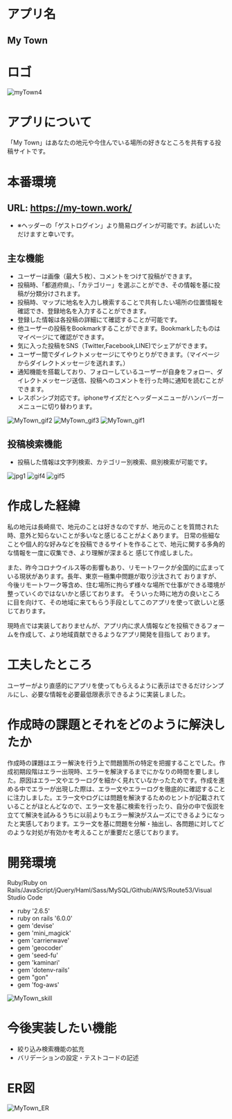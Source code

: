 # アプリ名

## My Town


# ロゴ
![myTown4](https://user-images.githubusercontent.com/66346042/96842708-550daf00-1488-11eb-8193-0f316418a9dc.jpg)


# アプリについて

「My Town」はあなたの地元や今住んでいる場所の好きなところを共有する投稿サイトです。

# 本番環境
## URL: https://my-town.work/
- ※ヘッダーの「ゲストログイン」より簡易ログインが可能です。お試しいただけますと幸いです。


## 主な機能
- ユーザーは画像（最大５枚）、コメントをつけて投稿ができます。
- 投稿時、「都道府県」、「カテゴリー」を選ぶことができ、その情報を基に投稿が分類分けされます。
- 投稿時、マップに地名を入力し検索することで共有したい場所の位置情報を確認でき、登録地名を入力することができます。
- 登録した情報は各投稿の詳細にて確認することが可能です。
- 他ユーザーの投稿をBookmarkすることができます。Bookmarkしたものはマイページにて確認ができます。
- 気に入った投稿をSNS（Twitter,Facebook,LINE)でシェアができます。
- ユーザー間でダイレクトメッセージにてやりとりができます。（マイページからダイレクトメッセージを送れます。）
- 通知機能を搭載しており、フォローしているユーザーが自身をフォロー、ダイレクトメッセージ送信、投稿へのコメントを行った時に通知を読むことができます。
- レスポンシブ対応です。iphoneサイズだとヘッダーメニューがハンバーガーメニューに切り替わります。

![MyTown_gif2](https://user-images.githubusercontent.com/66346042/96846885-71601a80-148d-11eb-824f-32dd5a887efa.gif)
![MyTown_gif3](https://user-images.githubusercontent.com/66346042/96847502-3a3e3900-148e-11eb-8f6d-f09578e350bf.gif)
![MyTown_gif1](https://user-images.githubusercontent.com/66346042/96845397-9fdcf600-148b-11eb-971a-0986be09394e.gif)

## 投稿検索機能
- 投稿した情報は文字列検索、カテゴリー別検索、県別検索が可能です。

![jpg1](https://user-images.githubusercontent.com/66346042/89242296-2c6dda00-d63c-11ea-9e31-b430dd97fa27.jpg)
![gif4](https://user-images.githubusercontent.com/66346042/89202005-492ef100-d5ed-11ea-828b-e6f27bbad314.gif)
![gif5](https://user-images.githubusercontent.com/66346042/89202466-f43faa80-d5ed-11ea-9fde-124288e6bddd.gif)



# 作成した経緯
私の地元は長崎県で、地元のことは好きなのですが、地元のことを質問された時、意外と知らないことが多いなと感じることがよくあります。
日常の些細なことや個人的な好みなどを投稿できるサイトを作ることで、地元に関する多角的な情報を一度に収集でき、より理解が深まると
感じて作成しました。

また、昨今コロナウイルス等の影響もあり、リモートワークが全国的に広まっている現状があります。長年、東京一極集中問題が取り沙汰されて
おりますが、今後リモートワーク等含め、住む場所に拘らず様々な場所で仕事ができる環境が整っていくのではないかと感じております。
そういった時に地方の良いところに目を向けて、その地域に来てもらう手段としてこのアプリを使って欲しいと感じております。

現時点では実装しておりませんが、アプリ内に求人情報などを投稿できるフォームを作成して、より地域貢献できるようなアプリ開発を目指して
おります。



# 工夫したところ
ユーザーがより直感的にアプリを使ってもらえるように表示はできるだけシンプルにし、必要な情報を必要最低限表示できるように実装しました。



# 作成時の課題とそれをどのように解決したか
作成時の課題はエラー解決を行う上で問題箇所の特定を把握することでした。作成初期段階はエラー出現時、エラーを解決するまでにかなりの時間を要しました。原因はエラー文やエラーログを細かく見れていなかったためです。作成を進める中でエラーが出現した際は、エラー文やエラーログを徹底的に確認することに注力しました。エラー文やログには問題を解決するためのヒントが記載されていることがほとんどなので、エラー文を基に検索を行ったり、自分の中で仮説を立てて解決を試みるうちに以前よりもエラー解決がスムーズにできるようになったと実感しております。エラー文を基に問題を分解・抽出し、各問題に対してどのような対処が有効かを考えることが重要だと感じております。



#  開発環境
Ruby/Ruby on Rails/JavaScript/jQuery/Haml/Sass/MySQL/Github/AWS/Route53/Visual Studio Code

- ruby '2.6.5'
- ruby on rails '6.0.0'
- gem 'devise'
- gem 'mini_magick'
- gem 'carrierwave'
- gem 'geocoder'
- gem 'seed-fu'
- gem 'kaminari'
- gem 'dotenv-rails'
- gem "gon"
- gem 'fog-aws'

![MyTown_skill](https://user-images.githubusercontent.com/66346042/96840526-8638b000-1485-11eb-8c12-8b10fbd33a51.png)


# 今後実装したい機能
- 絞り込み検索機能の拡充
- バリデーションの設定・テストコードの記述


# ER図
![MyTown_ER](https://user-images.githubusercontent.com/66346042/96838608-0b6e9580-1483-11eb-8ba1-efea70d1b600.png)


